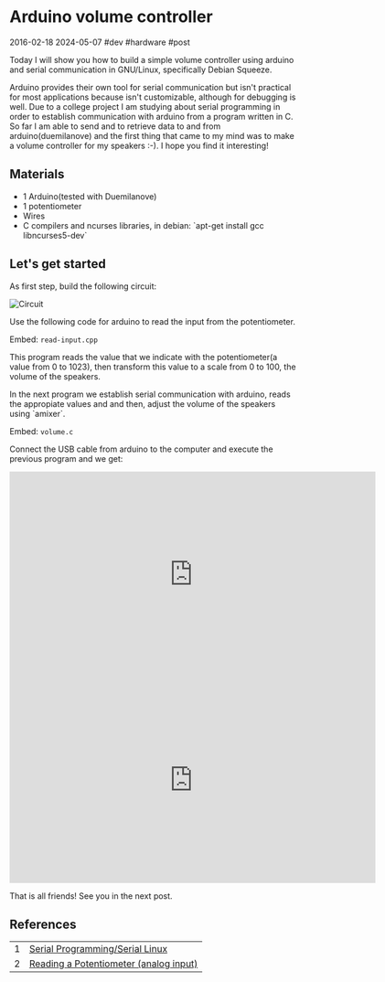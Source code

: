 # Arduino volume controller
2016-02-18 2024-05-07 #dev #hardware #post

<p>Today I will show you how to build a simple volume controller using arduino and serial communication in GNU/Linux, specifically Debian Squeeze.</p>

<p>Arduino provides their own tool for serial communication but isn't practical for most applications because isn't customizable, although for debugging is well.  Due to a college project I am studying about serial programming in order to establish communication with arduino from a program written in C. So far I am able to send and to retrieve data to and from arduino(duemilanove) and the first thing that came to my mind was to make a volume controller for my speakers :-). I hope you find it interesting!</p>

## Materials

<ul>
  <li>1 Arduino(tested with Duemilanove)</li>
  <li>1 potentiometer</li>
  <li>Wires</li>
  <li>C compilers and ncurses libraries, in debian: `apt-get install gcc libncurses5-dev`</li>
</ul>

## Let's get started

<p>As first step, build the following circuit: </p>

![Circuit](/arduino-control-speakers/controller0.png)

<p>Use the following code for arduino to read the input from the potentiometer.</p>

Embed: `read-input.cpp`

<p>This program reads the value that we indicate with the potentiometer(a value from 0 to 1023), then transform this value to a scale from 0 to 100, the volume of the speakers.</p>

<p>In the next program we establish serial communication with arduino, reads the appropiate values and and then, adjust the volume of the speakers using `amixer`.</p>

Embed: `volume.c`

<p>Connect the USB cable from arduino to the computer and execute the previous program and we get:</p>

<iframe width="640" height="360" src="http://www.youtube.com/embed/YxS-DS1nLBs?feature=player_detailpage" frameborder="0" allowfullscreen></iframe>

<iframe width="640" height="360" src="http://www.youtube.com/embed/MBYaRwM9fFo?feature=player_detailpage" frameborder="0" allowfullscreen></iframe>

<p>That is all friends! See you in the next post.</p>

## References

<table>
  <tr> <td>1</td> <td><a href="http://en.wikibooks.org/wiki/Serial_Programming/Serial_Linux" target="_blank">Serial Programming/Serial Linux</a></td> </tr>
  <tr> <td>2</td> <td><a href="http://www.arduino.cc/en/Tutorial/Potentiometer" target="_blank">Reading a Potentiometer (analog input)</a></td> </tr>
</table>
